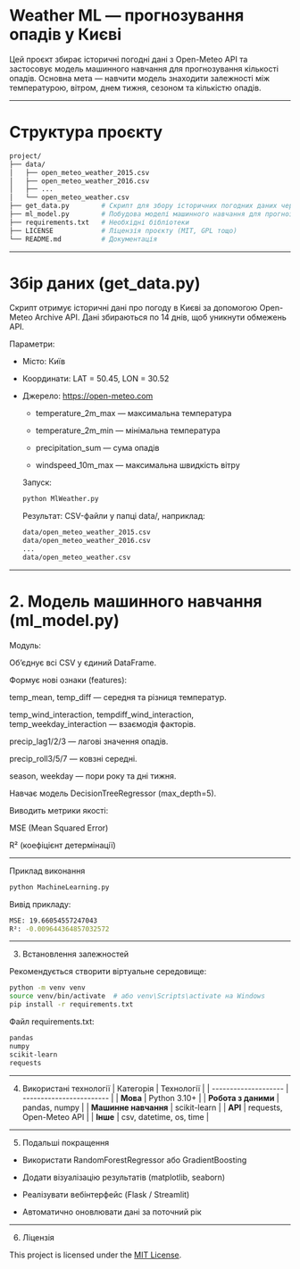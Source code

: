 # Weather ML — прогнозування опадів у Києві

Цей проєкт збирає історичні погодні дані з Open-Meteo API та застосовує модель машинного навчання для прогнозування кількості опадів.
Основна мета — навчити модель знаходити залежності між температурою, вітром, днем тижня, сезоном та кількістю опадів.

---

# Структура проєкту

```bash
project/
├── data/
│   ├── open_meteo_weather_2015.csv
│   ├── open_meteo_weather_2016.csv
│   ├── ...
│   └── open_meteo_weather.csv
├── get_data.py        # Скрипт для збору історичних погодних даних через Open-Meteo API
├── ml_model.py        # Побудова моделі машинного навчання для прогнозу опадів
├── requirements.txt   # Необхідні бібліотеки
├── LICENSE            # Ліцензія проєкту (MIT, GPL тощо)
└── README.md          # Документація
```
---

# Збір даних (get_data.py)

Скрипт отримує історичні дані про погоду в Києві за допомогою Open-Meteo Archive API.
Дані збираються по 14 днів, щоб уникнути обмежень API.

 Параметри:

- Місто: Київ

- Координати: LAT = 50.45, LON = 30.52

- Джерело: https://open-meteo.com
  - temperature_2m_max — максимальна температура

  - temperature_2m_min — мінімальна температура

  - precipitation_sum — сума опадів

  - windspeed_10m_max — максимальна швидкість вітру

  Запуск:
  ```bash
  python MlWeather.py
  ```
  Результат:
  CSV-файли у папці data/,
  наприклад:
  ```bash
  data/open_meteo_weather_2015.csv
  data/open_meteo_weather_2016.csv
  ...
  data/open_meteo_weather.csv
  ```

---

  # 2. Модель машинного навчання (ml_model.py)

  Модуль:

Об’єднує всі CSV у єдиний DataFrame.

Формує нові ознаки (features):

temp_mean, temp_diff — середня та різниця температур.

temp_wind_interaction, tempdiff_wind_interaction, temp_weekday_interaction — взаємодія факторів.

precip_lag1/2/3 — лагові значення опадів.

precip_roll3/5/7 — ковзні середні.

season, weekday — пори року та дні тижня.

Навчає модель DecisionTreeRegressor (max_depth=5).

Виводить метрики якості:

MSE (Mean Squared Error)

R² (коефіцієнт детермінації)

---

Приклад виконання
```bash
python MachineLearning.py
```
Вивід прикладу:
```bash
MSE: 19.66054557247043
R²: -0.009644364857032572
```

---

3. Встановлення залежностей

Рекомендується створити віртуальне середовище:
```bash
python -m venv venv
source venv/bin/activate  # або venv\Scripts\activate на Windows
pip install -r requirements.txt
```
Файл requirements.txt:
```bash
pandas
numpy
scikit-learn
requests
```

---

4. Використані технології
| Категорія            | Технології               |
| -------------------- | ------------------------ |
| **Мова**             | Python 3.10+             |
| **Робота з даними**  | pandas, numpy            |
| **Машинне навчання** | scikit-learn             |
| **API**              | requests, Open-Meteo API |
| **Інше**             | csv, datetime, os, time  |


---

5. Подальші покращення

- Використати RandomForestRegressor або GradientBoosting

- Додати візуалізацію результатів (matplotlib, seaborn)

- Реалізувати вебінтерфейс (Flask / Streamlit)

- Автоматично оновлювати дані за поточний рік

---

6. Ліцензія
   
This project is licensed under the [MIT License](LICENSE).
